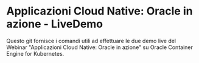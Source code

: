 # Applicazioni Cloud Native: Oracle in azione - LiveDemo
Questo git fornisce i comandi utili ad effettuare le due demo live del Webinar "Applicazioni Cloud Native: Oracle in azione" su Oracle Container Engine for Kubernetes.

